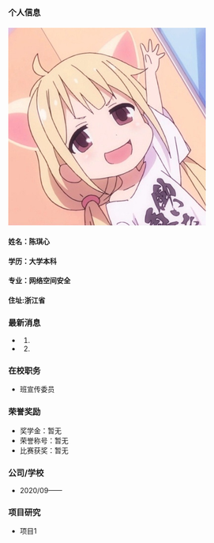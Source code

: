 ### 个人信息
#### ![Image](03.jpeg)
#### 姓名：陈琪心
#### 学历：大学本科
#### 专业：网络空间安全
#### 住址:浙江省

### 最新消息
- 1.
- 2.

### 在校职务
- 班宣传委员

### 荣誉奖励
- 奖学金：暂无
- 荣誉称号：暂无
- 比赛获奖：暂无

### 公司/学校
- 2020/09——

### 项目研究
- 项目1
